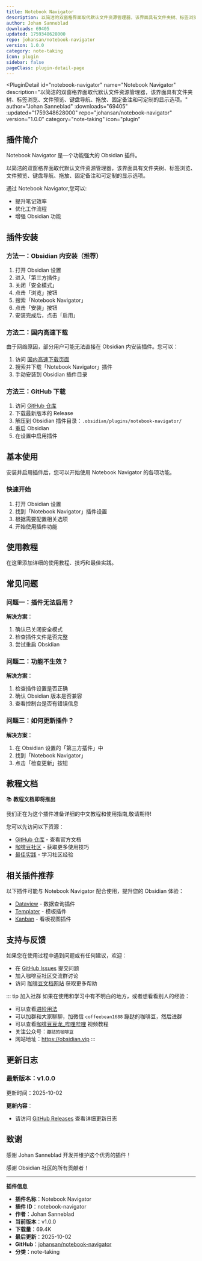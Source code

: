 ```yaml
---
title: Notebook Navigator
description: 以简洁的双窗格界面取代默认文件资源管理器，该界面具有文件夹树、标签浏览、文件预览、键盘导航、拖放、固定备注和可定制的显示选项。
author: Johan Sanneblad
downloads: 69405
updated: 1759348628000
repo: johansan/notebook-navigator
version: 1.0.0
category: note-taking
icon: plugin
sidebar: false
pageClass: plugin-detail-page
---
```


<PluginDetail
  id="notebook-navigator"
  name="Notebook Navigator"
  description="以简洁的双窗格界面取代默认文件资源管理器，该界面具有文件夹树、标签浏览、文件预览、键盘导航、拖放、固定备注和可定制的显示选项。"
  author="Johan Sanneblad"
  :downloads="69405"
  :updated="1759348628000"
  repo="johansan/notebook-navigator"
  version="1.0.0"
  category="note-taking"
  icon="plugin"
>

<!-- AUTO_GENERATED_START -->
## 插件简介

Notebook Navigator 是一个功能强大的 Obsidian 插件。

以简洁的双窗格界面取代默认文件资源管理器，该界面具有文件夹树、标签浏览、文件预览、键盘导航、拖放、固定备注和可定制的显示选项。

通过 Notebook Navigator,您可以:

- 提升笔记效率
- 优化工作流程
- 增强 Obsidian 功能

<!-- AUTO_GENERATED_END -->

<!-- AUTO_GENERATED_START -->
## 插件安装

### 方法一：Obsidian 内安装（推荐）

1. 打开 Obsidian 设置
2. 进入「第三方插件」
3. 关闭「安全模式」
4. 点击「浏览」按钮
5. 搜索「Notebook Navigator」
6. 点击「安装」按钮
7. 安装完成后，点击「启用」

### 方法二：国内高速下载

由于网络原因，部分用户可能无法直接在 Obsidian 内安装插件。您可以：

1. 访问 [国内高速下载页面](/zh/documentation/obsidian-plugins-download.html)
2. 搜索并下载「Notebook Navigator」插件
3. 手动安装到 Obsidian 插件目录

### 方法三：GitHub 下载

1. 访问 [GitHub 仓库](https://github.com/johansan/notebook-navigator)
2. 下载最新版本的 Release
3. 解压到 Obsidian 插件目录：`.obsidian/plugins/notebook-navigator/`
4. 重启 Obsidian
5. 在设置中启用插件

## 基本使用

安装并启用插件后，您可以开始使用 Notebook Navigator 的各项功能。

### 快速开始

1. 打开 Obsidian 设置
2. 找到「Notebook Navigator」插件设置
3. 根据需要配置相关选项
4. 开始使用插件功能

<!-- AUTO_GENERATED_END -->

<!-- CUSTOM_CONTENT_START:tutorial -->
## 使用教程

在这里添加详细的使用教程、技巧和最佳实践。

<!-- CUSTOM_CONTENT_END:tutorial -->

<!-- SHARED_CONTENT_START -->
## 常见问题

### 问题一：插件无法启用？

**解决方案**：
1. 确认已关闭安全模式
2. 检查插件文件是否完整
3. 尝试重启 Obsidian

### 问题二：功能不生效？

**解决方案**：
1. 检查插件设置是否正确
2. 确认 Obsidian 版本是否兼容
3. 查看控制台是否有错误信息

### 问题三：如何更新插件？

**解决方案**：
1. 在 Obsidian 设置的「第三方插件」中
2. 找到「Notebook Navigator」
3. 点击「检查更新」按钮

## 教程文档

📚 **教程文档即将推出**

我们正在为这个插件准备详细的中文教程和使用指南,敬请期待!

您可以先访问以下资源：
- [GitHub 仓库](https://github.com/johansan/notebook-navigator) - 查看官方文档
- [咖啡豆社区](/zh/bases/) - 获取更多使用技巧
- [最佳实践](/zh/best-practices/) - 学习社区经验

## 相关插件推荐

以下插件可能与 Notebook Navigator 配合使用，提升您的 Obsidian 体验：

- [Dataview](/zh/plugins/dataview.html) - 数据查询插件
- [Templater](/zh/plugins/templater-obsidian.html) - 模板插件
- [Kanban](/zh/plugins/obsidian-kanban.html) - 看板视图插件

## 支持与反馈

如果您在使用过程中遇到问题或有任何建议，欢迎：

- 在 [GitHub Issues](https://github.com/johansan/notebook-navigator/issues) 提交问题
- 加入咖啡豆社区交流群讨论
- 访问 [咖啡豆文档网站](https://obsidian.vip) 获取更多帮助

::: tip 加入社群
如果在使用和学习中有不明白的地方，或者想看看别人的经验：
- 可以查看[进阶用法](/zh/advanced)
- 可以加群和大家聊聊，加微信 `coffeebean1688` 蹦跶的咖啡豆，然后进群
- 可以查看[咖啡豆豆龙_哔哩哔哩](https://space.bilibili.com/618777356) 视频教程
- 关注公众号：`蹦跶的咖啡豆`
- 网站地址：https://obsidian.vip
:::
<!-- SHARED_CONTENT_END -->

<!-- AUTO_GENERATED_START -->
## 更新日志

### 最新版本：v1.0.0

更新时间：2025-10-02

**更新内容**：
- 请访问 [GitHub Releases](https://github.com/johansan/notebook-navigator/releases) 查看详细更新日志

## 致谢

感谢 Johan Sanneblad 开发并维护这个优秀的插件！

感谢 Obsidian 社区的所有贡献者！

---

**插件信息**
- **插件名称**：Notebook Navigator
- **插件 ID**：notebook-navigator
- **作者**：Johan Sanneblad
- **当前版本**：v1.0.0
- **下载量**：69.4K
- **最后更新**：2025-10-02
- **GitHub**：[johansan/notebook-navigator](https://github.com/johansan/notebook-navigator)
- **分类**：note-taking
<!-- AUTO_GENERATED_END -->

</PluginDetail>

